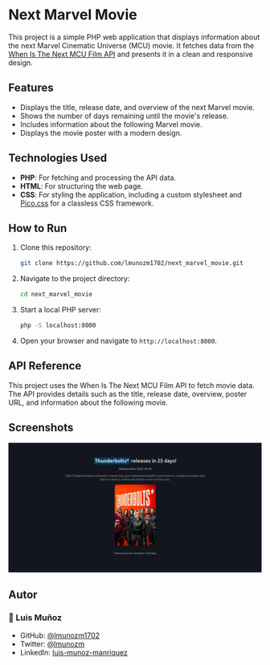 # Next Marvel Movie

This project is a simple PHP web application that displays information about the next Marvel Cinematic Universe (MCU) movie. It fetches data from the [When Is The Next MCU Film API](https://whenisthenextmcufilm.com/api) and presents it in a clean and responsive design.

## Features

- Displays the title, release date, and overview of the next Marvel movie.
- Shows the number of days remaining until the movie's release.
- Includes information about the following Marvel movie.
- Displays the movie poster with a modern design.

## Technologies Used

- **PHP**: For fetching and processing the API data.
- **HTML**: For structuring the web page.
- **CSS**: For styling the application, including a custom stylesheet and [Pico.css](https://picocss.com/) for a classless CSS framework.

## How to Run

1. Clone this repository:
   ```bash
   git clone https://github.com/lmunozm1702/next_marvel_movie.git
   ```
2. Navigate to the project directory:
   ```bash
   cd next_marvel_movie
   ```
3. Start a local PHP server:
   ```bash
   php -S localhost:8000
   ```
4. Open your browser and navigate to `http://localhost:8000`.

## API Reference

This project uses the When Is The Next MCU Film API to fetch movie data. The API provides details such as the title, release date, overview, poster URL, and information about the following movie.

## Screenshots

<img alt="Screenshot of the application" src="assets/images/image.png">

## Autor

### 👤 Luis Muñoz

- GitHub: [@lmunozm1702](https://github.com/lmunozm1702)
- Twitter: [@lmunozm](https://twitter.com/lmunozm)
- LinkedIn: [luis-munoz-manriquez](https://www.linkedin.com/in/luis-munoz-manriquez)
